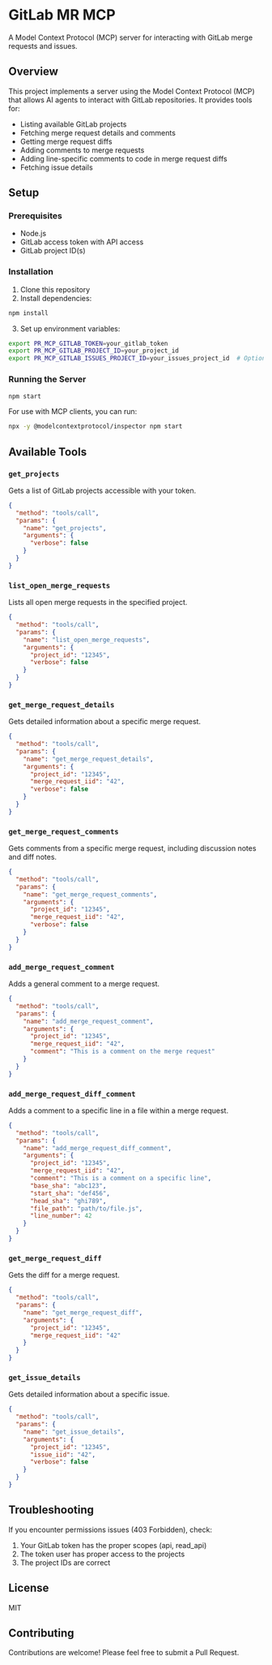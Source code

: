 # GitLab MR MCP

A Model Context Protocol (MCP) server for interacting with GitLab merge requests and issues.

## Overview

This project implements a server using the Model Context Protocol (MCP) that allows AI agents to interact with GitLab repositories. It provides tools for:

- Listing available GitLab projects
- Fetching merge request details and comments
- Getting merge request diffs
- Adding comments to merge requests
- Adding line-specific comments to code in merge request diffs
- Fetching issue details

## Setup

### Prerequisites

- Node.js
- GitLab access token with API access
- GitLab project ID(s)

### Installation

1. Clone this repository
2. Install dependencies:

```bash
npm install
```

3. Set up environment variables:

```bash
export PR_MCP_GITLAB_TOKEN=your_gitlab_token
export PR_MCP_GITLAB_PROJECT_ID=your_project_id
export PR_MCP_GITLAB_ISSUES_PROJECT_ID=your_issues_project_id  # Optional, defaults to PROJECT_ID
```

### Running the Server

```bash
npm start
```

For use with MCP clients, you can run:

```bash
npx -y @modelcontextprotocol/inspector npm start
```

## Available Tools

### `get_projects`

Gets a list of GitLab projects accessible with your token.

```json
{
  "method": "tools/call",
  "params": {
    "name": "get_projects",
    "arguments": {
      "verbose": false
    }
  }
}
```

### `list_open_merge_requests`

Lists all open merge requests in the specified project.

```json
{
  "method": "tools/call",
  "params": {
    "name": "list_open_merge_requests",
    "arguments": {
      "project_id": "12345",
      "verbose": false
    }
  }
}
```

### `get_merge_request_details`

Gets detailed information about a specific merge request.

```json
{
  "method": "tools/call",
  "params": {
    "name": "get_merge_request_details",
    "arguments": {
      "project_id": "12345",
      "merge_request_iid": "42",
      "verbose": false
    }
  }
}
```

### `get_merge_request_comments`

Gets comments from a specific merge request, including discussion notes and diff notes.

```json
{
  "method": "tools/call",
  "params": {
    "name": "get_merge_request_comments",
    "arguments": {
      "project_id": "12345",
      "merge_request_iid": "42",
      "verbose": false
    }
  }
}
```

### `add_merge_request_comment`

Adds a general comment to a merge request.

```json
{
  "method": "tools/call",
  "params": {
    "name": "add_merge_request_comment",
    "arguments": {
      "project_id": "12345",
      "merge_request_iid": "42",
      "comment": "This is a comment on the merge request"
    }
  }
}
```

### `add_merge_request_diff_comment`

Adds a comment to a specific line in a file within a merge request.

```json
{
  "method": "tools/call",
  "params": {
    "name": "add_merge_request_diff_comment",
    "arguments": {
      "project_id": "12345",
      "merge_request_iid": "42",
      "comment": "This is a comment on a specific line",
      "base_sha": "abc123",
      "start_sha": "def456",
      "head_sha": "ghi789",
      "file_path": "path/to/file.js",
      "line_number": 42
    }
  }
}
```

### `get_merge_request_diff`

Gets the diff for a merge request.

```json
{
  "method": "tools/call",
  "params": {
    "name": "get_merge_request_diff",
    "arguments": {
      "project_id": "12345",
      "merge_request_iid": "42"
    }
  }
}
```

### `get_issue_details`

Gets detailed information about a specific issue.

```json
{
  "method": "tools/call",
  "params": {
    "name": "get_issue_details",
    "arguments": {
      "project_id": "12345",
      "issue_iid": "42",
      "verbose": false
    }
  }
}
```

## Troubleshooting

If you encounter permissions issues (403 Forbidden), check:

1. Your GitLab token has the proper scopes (api, read_api)
2. The token user has proper access to the projects
3. The project IDs are correct

## License

MIT

## Contributing

Contributions are welcome! Please feel free to submit a Pull Request.
